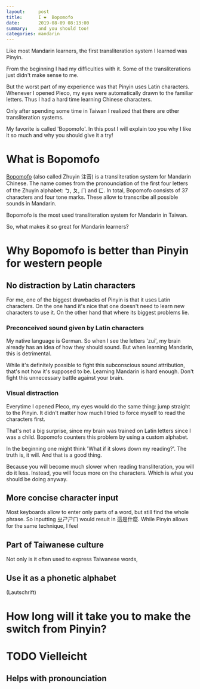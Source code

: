 ```yaml
---
layout:     post
title:      I ❤️  Bopomofo 
date:       2019-08-09 08:13:00
summary:    and you should too!
categories: mandarin
---
```

Like most Mandarin learners, the first transliteration system I learned was Pinyin.  

From the beginning I had my difficulties with it. 
Some of the transliterations just didn't make sense to me. 

But the worst part of my experience was that Pinyin uses Latin characters. 
Whenever I opened Pleco, my eyes were automatically drawn to the familiar letters. 
Thus I had a hard time learning Chinese characters. 

Only after spending some time in Taiwan I realized that there are other transliteration systems. 

My favorite is called 'Bopomofo'.
In this post I will explain too you why I like it so much and why you should give it a try!

# What is Bopomofo
[Bopomofo](https://en.wikipedia.org/wiki/Bopomofo) (also called Zhuyin 注音) is a transliteration system for Mandarin Chinese. 
The name comes from the pronounciation of the first four letters of the Zhuyin alphabet: ㄅ, ㄆ, ㄇ and ㄈ.
In total, Bopomofo consists of 37 characters and four tone marks. 
These allow to transcribe all possible sounds in Mandarin. 
  
Bopomofo is the most used transliteration system for Mandarin in Taiwan. 

So, what makes it so great for Mandarin learners?


# Why Bopomofo is better than Pinyin for western people 

## No distraction by Latin characters
For me, one of the biggest drawbacks of Pinyin is that it uses Latin characters. 
On the one hand it's nice that one doesn't need to learn new characters to use it. 
On the other hand that where its biggest problems lie. 

### Preconceived sound given by Latin characters
My native language is German. 
So when I see the letters 'zui', my brain already has an idea of how they should sound. 
But when learning Mandarin, this is detrimental. 

While it's definitely possible to fight this subconscious sound attribution, that's not how it's supposed to be. 
Learning Mandarin is hard enough. 
Don't fight this unnecessary battle against your brain.  

### Visual distraction
Everytime I opened Pleco, my eyes would do the same thing:
jump straight to the Pinyin. 
It didn't matter how much I tried to force myself to read the characters first. 

That's not a big surprise, since my brain was trained on Latin letters since I was a child. 
Bopomofo counters this problem by using a custom alphabet. 

In the beginning one might think 'What if it slows down my reading?'.
The truth is, it will. 
And that is a good thing. 

Because you will become much slower when reading transliteration, you will do it less. 
Instead, you will focus more on the characters. 
Which is what you should be doing anyway. 


## More concise character input

Most keyboards allow to enter only parts of a word, but still find the whole phrase. So inputting ㄓㄕㄕㄇ would result in 這是什麼.
While Pinyin allows for the same technique, I feel 


## Part of Taiwanese culture
Not only is it often used to express Taiwanese words, 

## Use it as a phonetic alphabet 
(Lautschrift)








# How long will it take you to make the switch from Pinyin?



# TODO Vielleicht
## Helps with pronounciation


